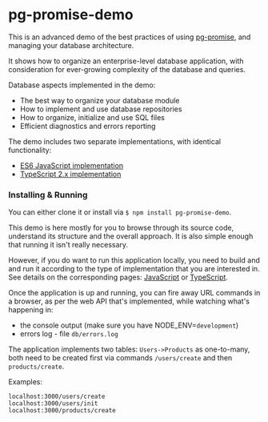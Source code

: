 pg-promise-demo
===============

This is an advanced demo of the best practices of using [pg-promise], and managing your database architecture.

It shows how to organize an enterprise-level database application, with consideration for ever-growing complexity of the database and queries.

Database aspects implemented in the demo:

* The best way to organize your database module
* How to implement and use database repositories
* How to organize, initialize and use SQL files
* Efficient diagnostics and errors reporting

The demo includes two separate implementations, with identical functionality:

* [ES6 JavaScript implementation](https://github.com/vitaly-t/pg-promise-demo/tree/master/JavaScript)
* [TypeScript 2.x implementation](https://github.com/vitaly-t/pg-promise-demo/tree/master/TypeScript)

### Installing & Running

You can either clone it or install via `$ npm install pg-promise-demo`.

This demo is here mostly for you to browse through its source code, understand its structure and the overall approach.
It is also simple enough that running it isn't really necessary.

However, if you do want to run this application locally, you need to build and and run it according to the type of implementation
that you are interested in. See details on the corresponding pages: [JavaScript] or [TypeScript].

Once the application is up and running, you can fire away URL commands in a browser, as per the web API that's implemented,
while watching what's happening in:

* the console output (make sure you have NODE_ENV=`development`)
* errors log - file `db/errors.log`

The application implements two tables: `Users->Products` as one-to-many, both need to be created first via commands
`/users/create` and then `products/create`.

Examples:
```
localhost:3000/users/create
localhost:3000/users/init
localhost:3000/products/create
```

[JavaScript]:https://github.com/vitaly-t/pg-promise-demo/tree/master/JavaScript
[TypeScript]:https://github.com/vitaly-t/pg-promise-demo/tree/master/TypeScript
[pg-promise]:https://github.com/vitaly-t/pg-promise
[pg-monitor]:https://github.com/vitaly-t/pg-monitor
